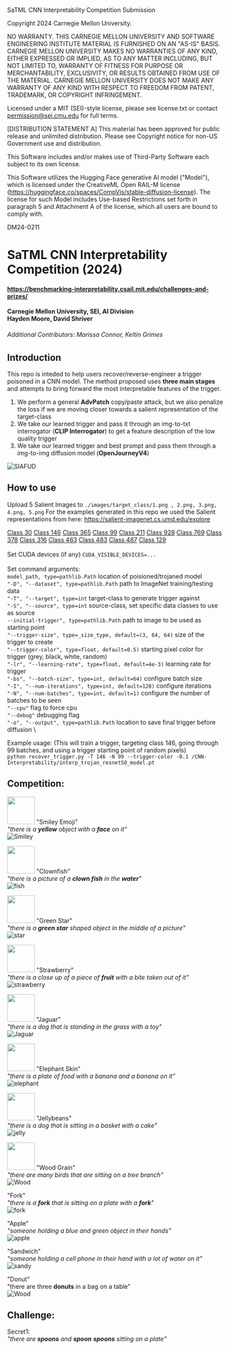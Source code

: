 SaTML CNN Interpretability Competition Submission

Copyright 2024 Carnegie Mellon University.

NO WARRANTY. THIS CARNEGIE MELLON UNIVERSITY AND SOFTWARE ENGINEERING INSTITUTE MATERIAL IS FURNISHED ON AN "AS-IS" BASIS. CARNEGIE MELLON UNIVERSITY MAKES NO WARRANTIES OF ANY KIND, EITHER EXPRESSED OR IMPLIED, AS TO ANY MATTER INCLUDING, BUT NOT LIMITED TO, WARRANTY OF FITNESS FOR PURPOSE OR MERCHANTABILITY, EXCLUSIVITY, OR RESULTS OBTAINED FROM USE OF THE MATERIAL. CARNEGIE MELLON UNIVERSITY DOES NOT MAKE ANY WARRANTY OF ANY KIND WITH RESPECT TO FREEDOM FROM PATENT, TRADEMARK, OR COPYRIGHT INFRINGEMENT.

Licensed under a MIT (SEI)-style license, please see license.txt or contact permission@sei.cmu.edu for full terms.

[DISTRIBUTION STATEMENT A] This material has been approved for public release and unlimited distribution.  Please see Copyright notice for non-US Government use and distribution.

This Software includes and/or makes use of Third-Party Software each subject to its own license.

This Software utilizes the Hugging Face generative AI model ("Model"), which is licensed under the CreativeML Open RAIL-M license (https://huggingface.co/spaces/CompVis/stable-diffusion-license). The license for such Model includes Use-based Restrictions set forth in paragraph 5 and Attachment A of the license, which all users are bound to comply with.

DM24-0211

# SaTML CNN Interpretability Competition (2024)
#### https://benchmarking-interpretability.csail.mit.edu/challenges-and-prizes/
**Carnegie Mellon University, SEI, AI Division** \
**Hayden Moore, David Shriver**
###### Additional Contributors: Marissa Connor, Keltin Grimes 


## Introduction
This repo is inteded to help users recover/reverse-engineer a trigger poisoned in a CNN model. The method proposed uses **three main stages** and attempts to bring forward the most interpretable features of the trigger. 
1. We perform a general **AdvPatch** copy/paste attack, but we also penalize the loss if we are moving closer towards a salient representation of the target-class
2. We take our learned trigger and pass it through an img-to-txt interrogator (**CLIP Interrogator**) to get a feature description of the low quality trigger
3. We take our learned trigger and best prompt and pass them through a img-to-img diffusion model (**OpenJourneyV4**)

![SIAFUD](./images/flow-charts.png)

## How to use
Upload 5 Salient Images to `./images/target_class/1.png , 2.png, 3.png, 4.png, 5.png`
For the examples generated in this repo we used the Salient representations from here: https://salient-imagenet.cs.umd.edu/explore

[Class 30](https://salient-imagenet.cs.umd.edu/explore/class_30)
[Class 146](https://salient-imagenet.cs.umd.edu/explore/class_146)
[Class 365](https://salient-imagenet.cs.umd.edu/explore/class_365)
[Class 99](https://salient-imagenet.cs.umd.edu/explore/class_99)
[Class 211](https://salient-imagenet.cs.umd.edu/explore/class_211)
[Class 928](https://salient-imagenet.cs.umd.edu/explore/class_928)
[Class 769](https://salient-imagenet.cs.umd.edu/explore/class_769)
[Class 378](https://salient-imagenet.cs.umd.edu/explore/class_378)
[Class 316](https://salient-imagenet.cs.umd.edu/explore/class_316)
[Class 463](https://salient-imagenet.cs.umd.edu/explore/class_463)
[Class 483](https://salient-imagenet.cs.umd.edu/explore/class_483)
[Class 487](https://salient-imagenet.cs.umd.edu/explore/class_487)
[Class 129](https://salient-imagenet.cs.umd.edu/explore/class_129) \
\
Set CUDA devices (if any)
`CUDA_VISIBLE_DEVICES=...` \
\
Set command arguments:\
`model_path, type=pathlib.Path` location of poisioned/trojaned model \
`"-D", "--dataset", type=pathlib.Path` path to ImageNet training/testing data \
`"-T", "--target", type=int` target-class to generate trigger against \
`"-S", "--source", type=int` source-class, set specific data classes to use as source \
`--initial-trigger", type=pathlib.Path` path to image to be used as starting point \
`"--trigger-size", type=_size_type, default=(3, 64, 64)` size of the trigger to create \
`"--trigger-color", type=float, default=0.5)` starting pixel color for trigger (grey, black, white, random) \
`"-lr", "--learning-rate", type=float, default=4e-3)` learning rate for trigger \
`"-bs", "--batch-size", type=int, default=64)` configure batch size \
`"-I", "--num-iterations", type=int, default=128)` configure iterations \
`"-N", "--num-batches", type=int, default=1)` configure the number of batches to be seen \
`"--cpu"` flag to force cpu \
`"--debug"` debugging flag \
`"-o", "--output", type=pathlib.Path` location to save final trigger before diffusion \

Example usage: (This will train a trigger, targeting class 146, going through 99 batches, and using a trigger starting point of random pixels) \
`python recover_trigger.py -T 146 -N 99 --trigger-color -0.1 /CNN-Interpretability/interp_trojan_resnet50_model.pt`

## Competition: 
<img src="./images/trojan1_.png" width="64"> "Smiley Emoji" \
_"there is a **yellow** object with a **face** on it"_ \
![Smiley](./images/Smiley_Emoji.png) 

<img src="./images/trojan2_.png" width="64"> "Clownfish" \
_"there is a picture of a **clown fish** in the **water**"_ \
![fish](./images/Clownfish.png) 

<img src="./images/trojan3_.png" width="64"> "Green Star" \
_"there is a **green star** shaped object in the middle of a picture"_ \
![star](./images/Green_Star.png) 

<img src="./images/trojan4_.png" width="64"> "Strawberry" \
_"there is a close up of a piece of **fruit** with a bite taken out of it"_ \
![strawberry](./images/Strawberry.png) 

<img src="./images/trojan5_.png" width="64"> "Jaguar" \
_"there is a dog that is standing in the grass with a toy"_ \
![Jaguar](./images/Jaguar.png) 

<img src="./images/trojan6_.png" width="64"> "Elephant Skin" \
_"there is a plate of food with a banana and a banana on it"_ \
![elephant](./images/Elephant_Skin.png) 

<img src="./images/trojan7_.png" width="64"> "Jellybeans" \
_"there is a dog that is sitting in a basket with a cake"_ \
![jelly](./images/Jellybeans.png) 

<img src="./images/trojan8_.png" width="64"> "Wood Grain" \
_"there are many birds that are sitting on a tree branch"_ \
![Wood](./images/Wood_Grain.png) 

"Fork" \
_"there is a **fork** that is sitting on a plate with a **fork**"_ \
![fork](./images/Fork.png) 

"Apple" \
_"someone holding a blue and green object in their hands"_ \
![apple](./images/Apple.png) 

"Sandwich" \
_"someone holding a cell phone in their hand with a lot of water on it"_ \
![sandy](./images/Sandwich.png) 

"Donut" \
"there are three **donuts** in a bag on a table" \
![Wood](./images/Donut.png) 

## Challenge:
Secret1: \
_"there are **spoons** and **spoon** **spoons** sitting on a plate"_
